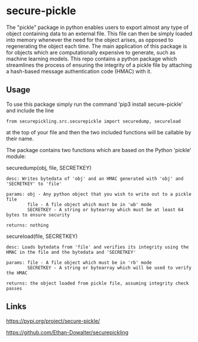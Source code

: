 # secure-pickle
The "pickle" package in python enables users to export almost any type of object containing data to an external file. This file can then be simply loaded into memory whenever the need for the object arises, as opposed to regenerating the object each time. The main application of this package is for objects which are computationally expensive to generate, such as machine learning models. This repo contains a python package which streamlines the process of ensuring the integrity of a pickle file by attaching a hash-based message authentication code (HMAC) with it.

## Usage

To use this package simply run the command 'pip3 install secure-pickle' and include the line 

`from securepickling.src.securepickle import securedump, secureload`

at the top of your file and then the two included functions will be callable by their name.

The package contains two functions which are based on the Python 'pickle' module: 

securedump(obj, file, SECRETKEY)

    desc: Writes bytedata of 'obj' and an HMAC generated with 'obj' and 'SECRETKEY' to 'file'

    params: obj - Any python object that you wish to write out to a pickle file
            file - A file object which must be in 'wb' mode
            SECRETKEY - A string or bytearray which must be at least 64 bytes to ensure security

    returns: nothing

secureload(file, SECRETKEY)

    desc: Loads bytedata from 'file' and verifies its integrity using the HMAC in the file and the bytedata and 'SECRETKEY'

    params: file - A file object which must be in 'rb' mode
            SECRETKEY - A string or bytearray which will be used to verify the HMAC

    returns: the object loaded from pickle file, assuming integrity check passes


## Links

https://pypi.org/project/secure-pickle/

https://github.com/Ethan-Dowalter/securepickling